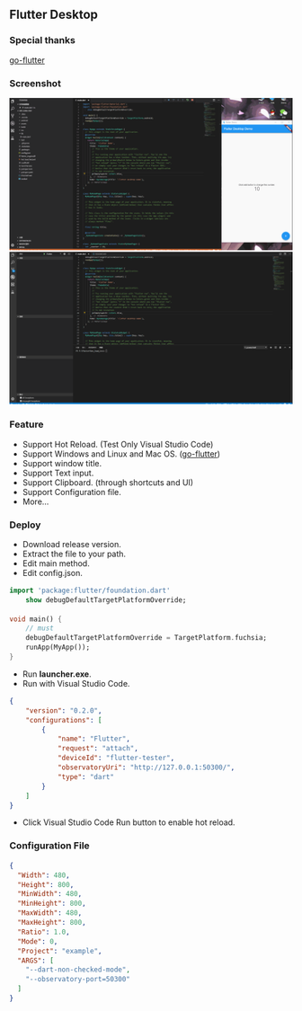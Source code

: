 ## Flutter Desktop
### Special thanks
[go-flutter](https://github.com/go-flutter-desktop/go-flutter)
### Screenshot
![hot_reload](screenshot/Screenshot_0.gif)
![hot_reload](screenshot/Screenshot_1.gif)
### Feature
- Support Hot Reload. (Test Only Visual Studio Code)
- Support Windows and Linux and Mac OS. ([go-flutter](https://github.com/go-flutter-desktop/go-flutter))
- Support window title.
- Support Text input.
- Support Clipboard. (through shortcuts and UI)
- Support Configuration file.
- More...
### Deploy
- Download release version.
- Extract the file to your path.
- Edit main method.
- Edit config.json.
```dart
import 'package:flutter/foundation.dart'
    show debugDefaultTargetPlatformOverride;

void main() {
    // must
    debugDefaultTargetPlatformOverride = TargetPlatform.fuchsia;
    runApp(MyApp());
}
```

- Run **launcher.exe**.
- Run with Visual Studio Code.
```json
{
    "version": "0.2.0",
    "configurations": [
        {
            "name": "Flutter",
            "request": "attach",
            "deviceId": "flutter-tester",
            "observatoryUri": "http://127.0.0.1:50300/",
            "type": "dart"
        }
    ]
}
```
- Click Visual Studio Code Run button to enable hot reload.
### Configuration File
```json
{
  "Width": 480,
  "Height": 800,
  "MinWidth": 480,
  "MinHeight": 800,
  "MaxWidth": 480,
  "MaxHeight": 800,
  "Ratio": 1.0,
  "Mode": 0,
  "Project": "example",
  "ARGS": [
    "--dart-non-checked-mode",
    "--observatory-port=50300"
  ]
}
```